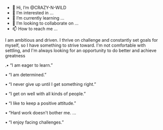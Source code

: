 - 👋 Hi, I’m @CRAZY-N-WILD
- 👀 I’m interested in ...
- 🌱 I’m currently learning ...
- 💞️ I’m looking to collaborate on ...
- 📫 How to reach me ...

<!---
CRAZY-N-WILD/CRAZY-N-WILD is a ✨ special ✨ repository because its `README.md` (this file) appears on your GitHub profile.
You can click the Preview link to take a look at your changes.
--->

I am ambitious and driven. I thrive on challenge and constantly set goals for myself, so I have something to strive toward. I'm not comfortable with settling, and I'm always looking for an opportunity to do better and achieve greatness

.• “I am eager to learn.” 

• “I am determined.” 

• “I never give up until I get something right.” 

• “I get on well with all kinds of people.” 

• “I like to keep a positive attitude.” 

• “Hard work doesn't bother me. ... 

• “I enjoy facing challenges.”
